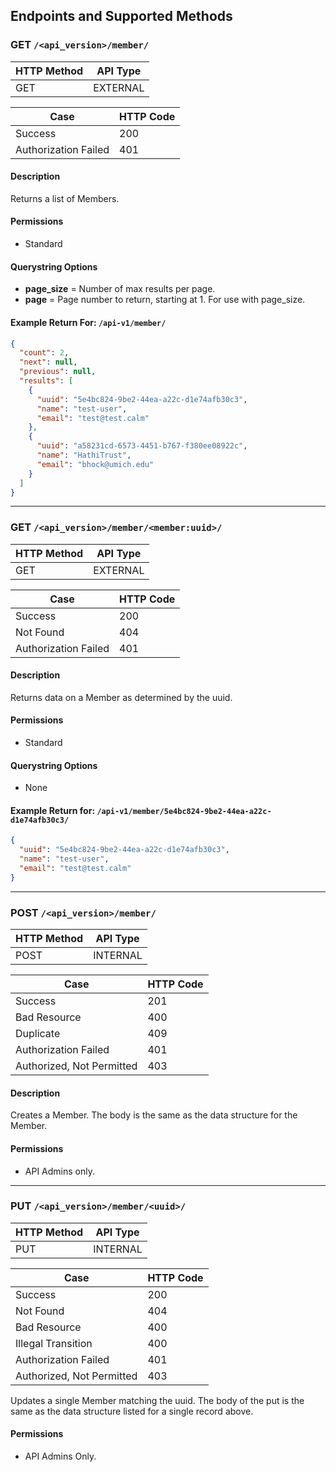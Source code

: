 ## Endpoints and Supported Methods

### GET `/<api_version>/member/`

|HTTP Method|API Type|
|--------|-----------|
|GET|EXTERNAL|

|Case|HTTP Code|
|----|---------|
|Success|200|
|Authorization Failed|401|

#### Description

Returns a list of Members.

#### Permissions
* Standard

#### Querystring Options
* **page_size** = Number of max results per page.
* **page** = Page number to return, starting at 1.  For use with page_size.


#### Example Return For: `/api-v1/member/`
```json
{
  "count": 2,
  "next": null,
  "previous": null,
  "results": [
    {
      "uuid": "5e4bc824-9be2-44ea-a22c-d1e74afb30c3",
      "name": "test-user",
      "email": "test@test.calm"
    },
    {
      "uuid": "a58231cd-6573-4451-b767-f380ee08922c",
      "name": "HathiTrust",
      "email": "bhock@umich.edu"
    }
  ]
}
```

---
### GET `/<api_version>/member/<member:uuid>/`

|HTTP Method|API Type|
|--------|-----------|
|GET|EXTERNAL|

|Case|HTTP Code|
|----|---------|
|Success|200|
|Not Found|404|
|Authorization Failed|401|

#### Description

Returns data on a Member as determined by the uuid.


#### Permissions
* Standard

#### Querystring Options
* None

#### Example Return for: `/api-v1/member/5e4bc824-9be2-44ea-a22c-d1e74afb30c3/`
```json
{
  "uuid": "5e4bc824-9be2-44ea-a22c-d1e74afb30c3",
  "name": "test-user",
  "email": "test@test.calm"
}
```

---
### POST `/<api_version>/member/`

|HTTP Method|API Type|
|--------|-----------|
|POST|INTERNAL|

|Case|HTTP Code|
|----|---------|
|Success|201|
|Bad Resource|400|
|Duplicate|409|
|Authorization Failed|401|
|Authorized, Not Permitted|403|

#### Description

Creates a Member. The body is the same as the data structure for the Member.

#### Permissions
* API Admins only.

---
### PUT `/<api_version>/member/<uuid>/`

|HTTP Method|API Type|
|--------|-----------|
|PUT|INTERNAL|

|Case|HTTP Code|
|----|---------|
|Success|200|
|Not Found|404|
|Bad Resource|400|
|Illegal Transition|400|
|Authorization Failed|401|
|Authorized, Not Permitted|403|

Updates a single Member matching the uuid. The body of the put is the same as the data structure listed for a single record above.

#### Permissions
* API Admins Only.


